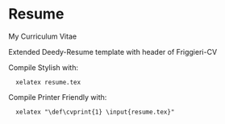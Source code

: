 # Resume
My Curriculum Vitae

Extended Deedy-Resume template with header of Friggieri-CV

Compile Stylish with:

``` shell
  xelatex resume.tex
```

Compile Printer Friendly with:

``` shell
  xelatex "\def\cvprint{1} \input{resume.tex}"
```
